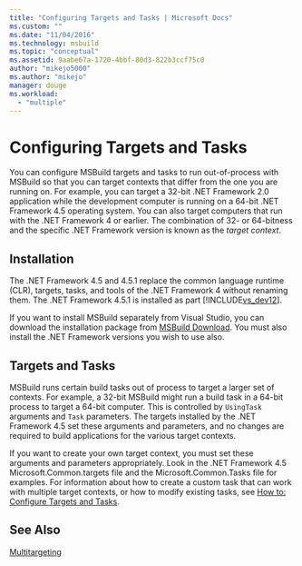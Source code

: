 ```yaml
---
title: "Configuring Targets and Tasks | Microsoft Docs"
ms.custom: ""
ms.date: "11/04/2016"
ms.technology: msbuild
ms.topic: "conceptual"
ms.assetid: 9aabe67a-1720-4bbf-80d3-822b3ccf75c0
author: "mikejo5000"
ms.author: "mikejo"
manager: douge
ms.workload: 
  - "multiple"
---
```

# Configuring Targets and Tasks
You can configure MSBuild targets and tasks to run out-of-process with MSBuild so that you can target contexts that differ from the one you are running on. For example, you can target a 32-bit .NET Framework 2.0 application while the development computer is running on a 64-bit .NET Framework 4.5 operating system. You can also target computers that run with the .NET Framework 4 or earlier. The combination of 32- or 64-bitness and the specific .NET Framework version is known as the *target context*.  
  
## Installation  
 The .NET Framework 4.5 and 4.5.1 replace the common language runtime (CLR), targets, tasks, and tools of the .NET Framework 4 without renaming them. The .NET Framework 4.5.1 is installed as part [!INCLUDE[vs_dev12](../extensibility/includes/vs_dev12_md.md)].  
  
 If you want to install MSBuild separately from Visual Studio, you can download the installation package from [MSBuild Download](http://go.microsoft.com/fwlink/?LinkId=309745). You must also install the .NET Framework versions you wish to use also.  
  
## Targets and Tasks  
 MSBuild runs certain build tasks out of process to target a larger set of contexts.  For example, a 32-bit MSBuild might run a build task in a 64-bit process to target a 64-bit computer. This is controlled by `UsingTask` arguments and `Task` parameters. The targets installed by the .NET Framework 4.5 set these arguments and parameters, and no changes are required to build applications for the various target contexts.  
  
 If you want to create your own target context, you must set these arguments and parameters appropriately. Look in the .NET Framework 4.5 Microsoft.Common.targets file and the Microsoft.Common.Tasks file for examples.  For information about how to create a custom task that can work with multiple target contexts, or how to modify existing tasks, see [How to: Configure Targets and Tasks](../msbuild/how-to-configure-targets-and-tasks.md).  
  
## See Also  
 [Multitargeting](../msbuild/msbuild-multitargeting-overview.md)